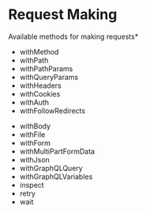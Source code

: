 # Request Making

Available methods for making requests*

<div class="grid grid-cols-2 gap-4">
    <div>
        <ul>
            <li>withMethod</li>
            <li>withPath</li>
            <li>withPathParams</li>
            <li>withQueryParams</li>
            <li>withHeaders</li>
            <li>withCookies</li>
            <li>withAuth</li>
            <li>withFollowRedirects</li>
        </ul>
    </div>
    <div>
        <ul>
            <li>withBody</li>
            <li>withFile</li>
            <li>withForm</li>
            <li>withMultiPartFormData</li>
            <li>withJson</li>
            <li>withGraphQLQuery</li>
            <li>withGraphQLVariables</li>
            <li>inspect</li>
            <li>retry</li>
            <li>wait</li>
        </ul>
    </div>
</div>


